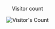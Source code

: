 <div align="center"> 
  <p>Visitor count</p>
  <img src="https://profile-counter.glitch.me/(d1nah-ai)/count.svg" alt="Visitor's Count" />
</div>
